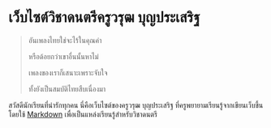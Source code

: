 เว็บไซต์วิชาดนตรีครูวรุฒ  บุญประเสริฐ
======================

>  อันเพลงไทยใช่จะไร้ในคุณค่า 
>
>  หรือด้อยกว่าเขาอื่นนั้นหาไม่ 
>
>  เพลงของเราก็เสนาะเพราะจับใจ 
>
>  ทั้งยังเป็นสมบัติไทยสืบเนื่องมา

สวัสดีนักเรียนที่น่ารักทุกคน นี่คือเว็บไซต์ของครูวรุฒ บุญประเสริฐ ที่ครูพยายามเรียนรู้จากเขียนเว็บขึ้นโดยใช้ [Markdown] เพื่อเป็นแหล่งเรียนรู้สำหรับวิชาดนตรี

[Markdown]: https://daringfireball.net/projects/markdown/

